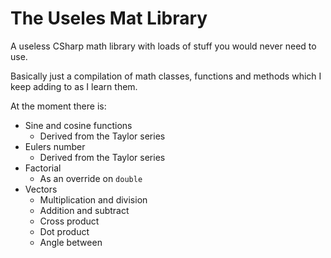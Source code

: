 # The Useles Mat Library
A useless CSharp math library with loads of stuff you would never need to use.

Basically just a compilation of math classes, functions and methods which I keep adding to as I learn them. 

At the moment there is:

- Sine and cosine functions
  - Derived from the Taylor series
- Eulers number
  - Derived from the Taylor series
- Factorial
  - As an override on `double`
- Vectors
  - Multiplication and division
  - Addition and subtract
  - Cross product
  - Dot product
  - Angle between
  
